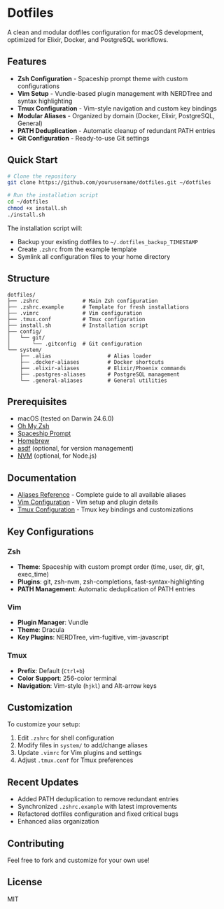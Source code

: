 # Dotfiles

A clean and modular dotfiles configuration for macOS development, optimized for Elixir, Docker, and PostgreSQL workflows.

## Features

- **Zsh Configuration** - Spaceship prompt theme with custom configurations
- **Vim Setup** - Vundle-based plugin management with NERDTree and syntax highlighting
- **Tmux Configuration** - Vim-style navigation and custom key bindings
- **Modular Aliases** - Organized by domain (Docker, Elixir, PostgreSQL, General)
- **PATH Deduplication** - Automatic cleanup of redundant PATH entries
- **Git Configuration** - Ready-to-use Git settings

## Quick Start

```bash
# Clone the repository
git clone https://github.com/yourusername/dotfiles.git ~/dotfiles

# Run the installation script
cd ~/dotfiles
chmod +x install.sh
./install.sh
```

The installation script will:
- Backup your existing dotfiles to `~/.dotfiles_backup_TIMESTAMP`
- Create `.zshrc` from the example template
- Symlink all configuration files to your home directory

## Structure

```
dotfiles/
├── .zshrc              # Main Zsh configuration
├── .zshrc.example      # Template for fresh installations
├── .vimrc              # Vim configuration
├── .tmux.conf          # Tmux configuration
├── install.sh          # Installation script
├── config/
│   └── git/
│       └── .gitconfig  # Git configuration
└── system/
    ├── .alias                  # Alias loader
    ├── .docker-aliases         # Docker shortcuts
    ├── .elixir-aliases         # Elixir/Phoenix commands
    ├── .postgres-aliases       # PostgreSQL management
    └── .general-aliases        # General utilities
```

## Prerequisites

- macOS (tested on Darwin 24.6.0)
- [Oh My Zsh](https://ohmyz.sh/)
- [Spaceship Prompt](https://github.com/spaceship-prompt/spaceship-prompt)
- [Homebrew](https://brew.sh/)
- [asdf](https://asdf-vm.com/) (optional, for version management)
- [NVM](https://github.com/nvm-sh/nvm) (optional, for Node.js)

## Documentation

- [Aliases Reference](docs/ALIASES.md) - Complete guide to all available aliases
- [Vim Configuration](docs/VIM.md) - Vim setup and plugin details
- [Tmux Configuration](docs/TMUX.md) - Tmux key bindings and customizations

## Key Configurations

### Zsh

- **Theme**: Spaceship with custom prompt order (time, user, dir, git, exec_time)
- **Plugins**: git, zsh-nvm, zsh-completions, fast-syntax-highlighting
- **PATH Management**: Automatic deduplication of PATH entries

### Vim

- **Plugin Manager**: Vundle
- **Theme**: Dracula
- **Key Plugins**: NERDTree, vim-fugitive, vim-javascript

### Tmux

- **Prefix**: Default (`Ctrl+b`)
- **Color Support**: 256-color terminal
- **Navigation**: Vim-style (`hjkl`) and Alt-arrow keys

## Customization

To customize your setup:

1. Edit `.zshrc` for shell configuration
2. Modify files in `system/` to add/change aliases
3. Update `.vimrc` for Vim plugins and settings
4. Adjust `.tmux.conf` for Tmux preferences

## Recent Updates

- Added PATH deduplication to remove redundant entries
- Synchronized `.zshrc.example` with latest improvements
- Refactored dotfiles configuration and fixed critical bugs
- Enhanced alias organization

## Contributing

Feel free to fork and customize for your own use!

## License

MIT
